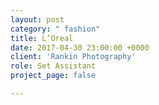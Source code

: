 ```yaml
---
layout: post
category: " fashion"
title: L’Oreal 
date: 2017-04-30 23:00:00 +0000
client: 'Rankin Photography'
role: Set Assistant
project_page: false

---
```

